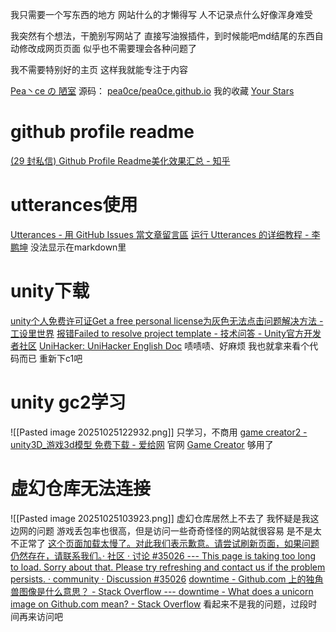 我只需要一个写东西的地方
网站什么的才懒得写
人不记录点什么好像浑身难受

我突然有个想法，干脆别写网站了
直接写油猴插件，到时候能吧md结尾的东西自动修改成网页页面
似乎也不需要理会各种问题了

我不需要特别好的主页
这样我就能专注于内容

[Pea丶ce の 陋室](https://pea0ce.github.io/index.html)
源码：
[pea0ce/pea0ce.github.io](https://github.com/pea0ce/pea0ce.github.io)
我的收藏
[Your Stars](https://github.com/pea0ce?tab=stars)

# github profile readme
[(29 封私信) Github Profile Readme美化效果汇总 - 知乎](https://zhuanlan.zhihu.com/p/416759197)
# utterances使用
[Utterances - 用 GitHub Issues 當文章留言區](https://blog.wei-lee.me/posts/tech/2022/02/use-github-issues-as-comment-system/)
[运行 Utterances 的详细教程 - 李鹏坤](https://www.lipk.org/blog/2020-06-08-Run-utterances)
没法显示在markdown里
# unity下载
[unity个人免费许可证Get a free personal license为灰色无法点击问题解决方法 - 工设里世界](https://www.gongyesheji.org/?p=2586)
[报错Failed to resolve project template - 技术问答 - Unity官方开发者社区](https://developer.unity.cn/ask/question/604ec9a4edbc2a2e6cd05e16)
[UniHacker: UniHacker English Doc](https://gitee.com/friendan/UniHacker)
啧啧啧、好麻烦
我也就拿来看个代码而已
重新下c1吧
# unity gc2学习
![[Pasted image 20251025122932.png]]
只学习，不商用
[game creator2 - unity3D_游戏3d模型 免费下载 - 爱给网](https://www.aigei.com/s?type=unity3d&q=game+creator2)
官网
[Game Creator](https://gamecreator.io/)
够用了
# 虚幻仓库无法连接
![[Pasted image 20251025103923.png]]
虚幻仓库居然上不去了
我怀疑是我这边网的问题
游戏丢包率也很高，但是访问一些奇奇怪怪的网站就很容易
是不是太不正常了
[这个页面加载太慢了。对此我们表示歉意。请尝试刷新页面，如果问题仍然存在，请联系我们。· 社区 · 讨论 #35026 --- This page is taking too long to load. Sorry about that. Please try refreshing and contact us if the problem persists. · community · Discussion #35026](https://github.com/orgs/community/discussions/35026)
[downtime - Github.com 上的独角兽图像是什么意思？ - Stack Overflow --- downtime - What does a unicorn image on Github.com mean? - Stack Overflow](https://stackoverflow.com/questions/35051237/what-does-a-unicorn-image-on-github-com-mean)
看起来不是我的问题，过段时间再来访问吧
